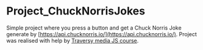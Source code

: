 # Project_ChuckNorrisJokes
Simple project where you press a button and get a Chuck Norris Joke generate by [https://api.chucknorris.io/](https://api.chucknorris.io/). Project was realised with help by [Traversy media JS course](https://www.traversymedia.com/modern-javascript-2-0).
